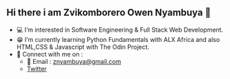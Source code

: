  ## Hi there i am Zvikomborero Owen Nyambuya 👋

- 💻 I’m interested in Software Engineering & Full Stack Web Development.
- 😁 I’m currently learning Python Fundamentals with ALX Africa and also HTML,CSS & Javascript with The Odin Project.
- 📲 Connect with me on :
   - 📧 Email : znyambuya@gmail.com
    - [Twitter](https:\\www.twitter.com\Pr0j3c7SE)
